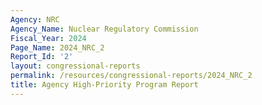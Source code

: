 ```yaml
---
Agency: NRC
Agency_Name: Nuclear Regulatory Commission
Fiscal_Year: 2024
Page_Name: 2024_NRC_2
Report_Id: '2'
layout: congressional-reports
permalink: /resources/congressional-reports/2024_NRC_2
title: Agency High-Priority Program Report
---
```

